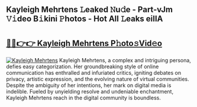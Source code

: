 ## Kayleigh Mehrtens 𝙻eaked 𝙽u𝚍e - Part-vJm 𝚅𝚒deo B𝚒kini 𝙿hotos - Hot All 𝙻eaks eiIIA

# <h2><a href="http://ld0asgq.urlbe.top/?page=Kayleigh+Mehrtens">🔗🔗👉👉 Kayleigh Mehrtens P𝚑oto𝚜Vid𝚎o</a></h2>

[![Kayleigh Mehrtens](https://i.imgur.com/eBuTRDB.gif)](http://ld0asgq.urlbe.top/?page=Kayleigh+Mehrtens)
Kayleigh Mehrtens, a complex and intriguing persona, defies easy categorization. Her groundbreaking style of online communication has enthralled and infuriated critics, igniting debates on privacy, artistic expression, and the evolving nature of virtual communities. Despite the ambiguity of her intentions, her mark on digital media is indelible. Fueled by unyielding resolve and undeniable enchantment, Kayleigh Mehrtens reach in the digital community is boundless.
